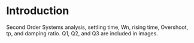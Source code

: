 # Introduction
Second Order Systems analysis, settling time, Wn, rising time, Overshoot, tp, and damping ratio.
Q1, Q2, and Q3 are included in images.
